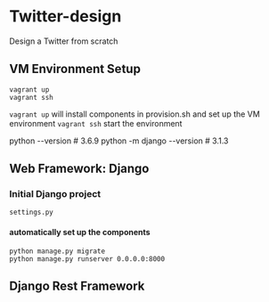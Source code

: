 # Twitter-design
Design a Twitter from scratch

## VM Environment Setup
```
vagrant up
vagrant ssh
```
`vagrant up` will install components in provision.sh and set up the VM environment
`vagrant ssh` start the environment


python --version            # 3.6.9
python -m django --version  # 3.1.3


## Web Framework: Django
### Initial Django project
`settings.py`
#### automatically set up the components
```
python manage.py migrate
python manage.py runserver 0.0.0.0:8000
```

## Django Rest Framework

